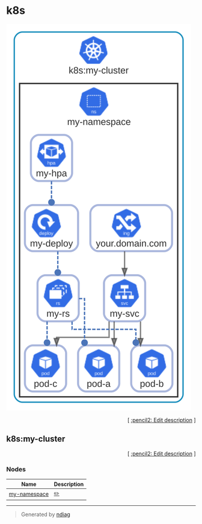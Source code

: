 # k8s

![view](layer-k8s.svg)



<p align="right">
  [ <a href="../input/ndiag.descriptions/_layer-k8s.md">:pencil2: Edit description</a> ]
<p>


## k8s:my-cluster



<p align="right">
  [ <a href="../input/ndiag.descriptions/_cluster-k8s_my-cluster.md">:pencil2: Edit description</a> ]
<p>


### Nodes

| Name | Description |
| --- | --- |
| [my-namespace](node-my-namespace.md) | <a href="../input/ndiag.descriptions/_node-my-namespace.md">:pencil2:</a> |

---

> Generated by [ndiag](https://github.com/k1LoW/ndiag)
